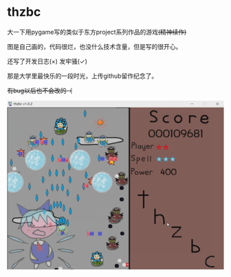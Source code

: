 # thzbc

大一下用pygame写的类似于东方project系列作品的游戏~~(精神续作)~~

图是自己画的，代码很烂，也没什么技术含量，但是写的很开心。

还写了开发日志(×) 发牢骚(✓)

那是大学里最快乐的一段时光，上传github留作纪念了。

~~有bug以后也不会改的（~~

![preview](preview.png)

